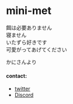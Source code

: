 # mini-met
餌は必要ありません  
寝ません  
いたずら好きです  
可愛がってあげてください  


かにさんより

#### contact:
- [twitter](https://twitter.com/Crab55e/)
- [Discord](https://discord.gg/nfPnFzyqs7)

